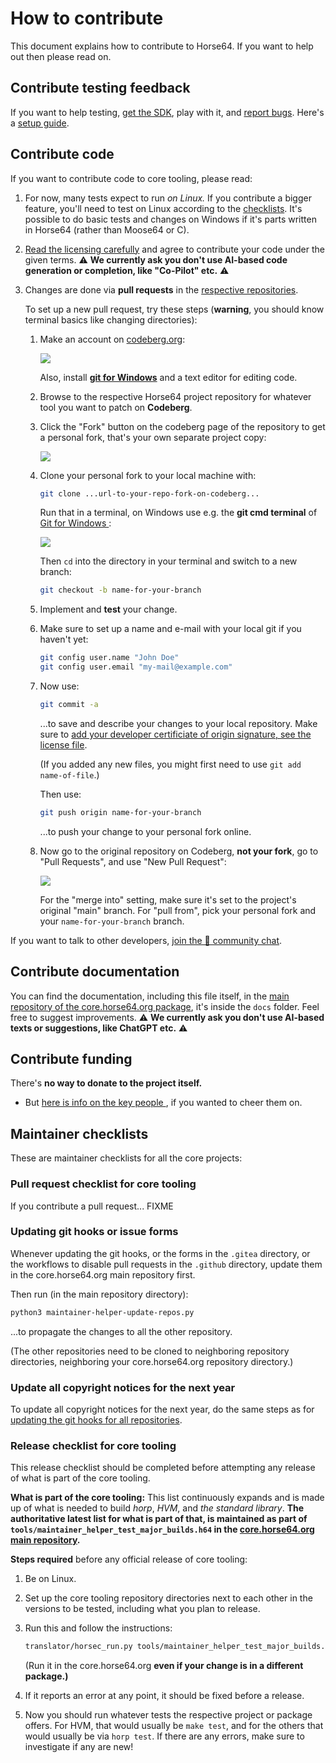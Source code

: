 
How to contribute
=================

This document explains how to contribute to Horse64.
If you want to help out then please read on.


Contribute testing feedback
---------------------------

If you want to help testing, [get the SDK](
/docs/Resources.md#sdk), play with it, and
[report bugs]( report-bugs). Here's a
[setup guide](/docs/Tutorials/Initial%20Setup.md).


Contribute code
---------------

If you want to contribute code to core tooling, please read:

1. For now, many tests expect to run *on Linux.* If you
   contribute a bigger feature, you'll need to test on
   Linux according to the [checklists](#maintainer-checklists).
   It's possible to do basic tests and changes on Windows if it's
   parts written in Horse64 (rather than Moose64 or C).

2. [Read the licensing carefully](/docs/Resources.md#license)
   and agree to contribute your code under the given terms.
   ⚠️ **We currently ask you don't use AI-based code generation
   or completion, like "Co-Pilot" etc.** ⚠️

3. Changes are done via **pull requests** in the
   [respective repositories](/docs/Resources.md).

   To set up a new pull request, try these steps (**warning**,
   you should know terminal basics like changing directories):

   1. Make an account on [codeberg.org](
      https://codeberg.org/):

      ![](Screenshot%20Codeberg%20Signup.png)

      Also, install [**git for Windows**](
      https://git-scm.com/download/win) and a text
      editor for editing code.

   2. Browse to the respective Horse64 project repository for
      whatever tool you want to patch on **Codeberg**.

   3. Click the "Fork" button on the codeberg page
      of the repository to get a personal fork, that's your own
      separate project copy:

      ![](Screenshot%20Codeberg%20Fork.png)

   4. Clone your personal fork to your local machine with:

      ```bash
      git clone ...url-to-your-repo-fork-on-codeberg...
      ```

      Run that in a terminal, on Windows use
      e.g. the **git cmd terminal** of [Git for Windows
      ](https://www.git-scm.com/download/win):
      
      ![](Screenshot%20Git%20Cmd.png)

      Then `cd` into the directory in your terminal and
      switch to a new branch:

      ```bash
      git checkout -b name-for-your-branch
      ```

   5. Implement and **test** your change.

   6. Make sure to set up a name and e-mail with your
      local git if you haven't yet:

      ```bash
      git config user.name "John Doe"
      git config user.email "my-mail@example.com"
      ```

   7. Now use:

      ```bash
      git commit -a
      ```
      ...to save and describe your changes
      to your local repository. Make sure to
      [add your developer certificiate of origin signature,
      see the license file](/docs/Resources.md#license).

      (If you added any new files, you might first
      need to use `git add name-of-file`.)

      Then use:

      ```bash
      git push origin name-for-your-branch
      ```
      ...to push your change to your personal fork online.

   8. Now go to the original repository on Codeberg, **not
      your fork**, go to "Pull Requests", and use
      "New Pull Request":

      ![](Screenshot%20Codeberg%20Pull%20Request.png)

      For the "merge into" setting, make
      sure it's set to the project's original "main" branch.
      For "pull from", pick your personal fork and your
      `name-for-your-branch` branch.

If you want to talk to other developers,
[join the 💬 community chat](https://horse64.org/chat).


Contribute documentation
------------------------

You can find the documentation, including this file itself,
in the [main repository of the core.horse64.org package](
/docs/Resources.md#standard-library), it's inside the `docs`
folder. Feel free to suggest improvements.
⚠️ **We currently ask you don't use AI-based texts or
suggestions, like ChatGPT etc.** ⚠️


Contribute funding
------------------

There's **no way to donate to the project itself.**

- But [here is info on the key people
  ](https://horse64.org/who), if you wanted to cheer them
  on.


Maintainer checklists
---------------------

These are maintainer checklists for all the core projects:

### Pull request checklist for core tooling

If you contribute a pull request... FIXME

### Updating git hooks or issue forms

Whenever updating the git hooks, or the forms in the `.gitea`
directory, or the workflows to disable pull requests in the
`.github` directory, update them in the core.horse64.org main
repository first.

Then run (in the main repository directory):
```bash
python3 maintainer-helper-update-repos.py
```
...to propagate the changes to all the other repository.

(The other repositories need to be cloned to neighboring
repository directories, neighboring your core.horse64.org
repository directory.)

### Update all copyright notices for the next year

To update all copyright notices for the next year,
do the same steps as for [updating the git hooks for
all repositories](#updating-git-hooks-or-issue-forms).

### Release checklist for core tooling

This release checklist should be completed before attempting
any release of what is part of the core tooling.

**What is part of the core tooling:** This list continuously
expands and is made up of what is needed to build *horp*,
*HVM*, and *the standard library*. **The authoritative latest
list for what is part of that, is maintained as part of
`tools/maintainer_helper_test_major_builds.h64` in
the [core.horse64.org main repository](
/docs/Resources.md#standard-library).**

**Steps required** before any official release of core tooling:

1. Be on Linux.

2. Set up the core tooling repository directories next to
   each other in the versions to be tested, including what
   you plan to release.

3. Run this and follow the instructions:

   ```bash
   translator/horsec_run.py tools/maintainer_helper_test_major_builds.h64
   ```

   (Run it in the core.horse64.org **even if your change is in a
   different package.)**

4. If it reports an error at any point, it should be fixed
   before a release.

5. Now you should run whatever tests the respective
   project or package offers. For HVM, that would usually be
   `make test`, and for the others that would usually be via
   `horp test`. If there are any errors, make sure to investigate
   if any are new!

